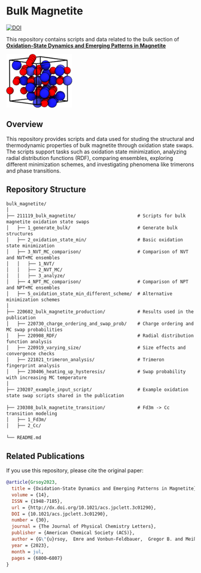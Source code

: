# Bulk Magnetite

[![DOI](https://img.shields.io/badge/DOI-10.1021/acs.jpclett.3c01290-blue)](https://pubs.acs.org/doi/full/10.1021/acs.jpclett.3c01290)  

This repository contains scripts and data related to the bulk section of [**Oxidation-State Dynamics and Emerging Patterns in Magnetite**](https://pubs.acs.org/doi/full/10.1021/acs.jpclett.3c01290)  

[<img src="bulk.png" alt="Table of Contents Figure" width="35%">](https://pubs.acs.org/doi/full/10.1021/acs.jpclett.3c01290) 

## Overview  
This repository provides scripts and data used for studing the structural and thermodynamic properties of bulk magnetite through oxidation state swaps. The scripts support tasks such as oxidation state minimization, analyzing radial distribution functions (RDF), comparing ensembles, exploring different minimization schemes, and investigating phenomena like trimerons and phase transitions.

## Repository Structure  
```
bulk_magnetite/
│
├── 211119_bulk_magnetite/                       # Scripts for bulk magnetite oxidation state swaps
│   ├── 1_generate_bulk/                         # Generate bulk structures
│   ├── 2_oxidation_state_min/                   # Basic oxidation state minimization
│   ├── 3_NVT_MC_comparison/                     # Comparison of NVT and NVT+MC ensembles
│   │   ├── 1_NVT/
│   │   ├── 2_NVT_MC/
│   │   ├── 3_analyze/
│   ├── 4_NPT_MC_comparison/                     # Comparison of NPT and NPT+MC ensembles
│   ├── 5_oxidation_state_min_different_scheme/  # Alternative minimization schemes
│
├── 220602_bulk_magnetite_production/            # Results used in the publication
│   ├── 220730_charge_ordering_and_swap_prob/    # Charge ordering and MC swap probabilities
│   ├── 220908_RDF/                              # Radial distribution function analysis
│   ├── 220919_varying_size/                     # Size effects and convergence checks
│   ├── 221021_trimeron_analysis/                # Trimeron fingerprint analysis
│   ├── 230406_heating_up_hysteresis/            # Swap probability with increasing MC temperature
│
├── 230207_example_input_script/                 # Example oxidation state swap scripts shared in the publication

├── 230308_bulk_magnetite_transition/            # Fd3m -> Cc transition modeling
│   ├── 1_Fd3m/
│   ├── 2_Cc/

└── README.md              
```

## Related Publications  
If you use this repository, please cite the original paper:  
```bibtex
@article{Grsoy2023,
  title = {Oxidation-State Dynamics and Emerging Patterns in Magnetite},
  volume = {14},
  ISSN = {1948-7185},
  url = {http://dx.doi.org/10.1021/acs.jpclett.3c01290},
  DOI = {10.1021/acs.jpclett.3c01290},
  number = {30},
  journal = {The Journal of Physical Chemistry Letters},
  publisher = {American Chemical Society (ACS)},
  author = {G\"{u}rsoy,  Emre and Vonbun-Feldbauer,  Gregor B. and Meißner,  Robert H.},
  year = {2023},
  month = jul,
  pages = {6800–6807}
}
```
